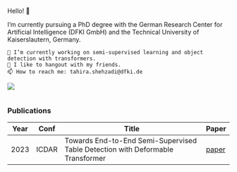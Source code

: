 Hello! 👋

I’m currently pursuing a PhD degree with the German Research Center for Artificial Intelligence (DFKI GmbH) and the Technical University of Kaiserslautern, Germany.

    🔭 I’m currently working on semi-supervised learning and object detection with transformers.
    🌱 I like to hangout with my friends.
    📫 How to reach me: tahira.shehzadi@dfki.de

<p align="left"><img src=https://komarev.com/ghpvc/?username=tahirashehzadi&color=dc143c></p>



![]()
###  Publications
Year | Conf | Title | Paper 
--- | --- | --- | --- 
2023 | ICDAR | Towards End-to-End Semi-Supervised Table Detection with Deformable Transformer | [paper]([https://arxiv.org/abs/2305.02769](https://link.springer.com/content/pdf/10.1007/978-3-031-41679-8_4.pdf?pdf=inline%20link)https://link.springer.com/content/pdf/10.1007/978-3-031-41679-8_4.pdf?pdf=inline%20link) 
